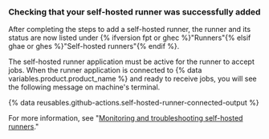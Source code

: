 
### Checking that your self-hosted runner was successfully added

After completing the steps to add a self-hosted runner, the runner and its status are now listed under {% ifversion fpt or ghec %}"Runners"{% elsif ghae or ghes %}"Self-hosted runners"{% endif %}.

The self-hosted runner application must be active for the runner to accept jobs. When the runner application is connected to {% data variables.product.product_name %} and ready to receive jobs, you will see the following message on machine's terminal.

{% data reusables.github-actions.self-hosted-runner-connected-output %}

For more information, see "[Monitoring and troubleshooting self-hosted runners](/actions/hosting-your-own-runners/monitoring-and-troubleshooting-self-hosted-runners)."
